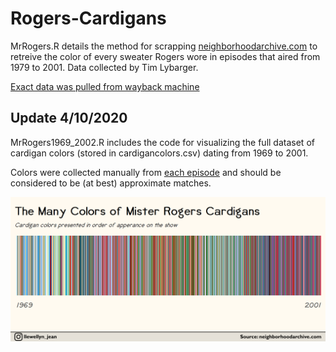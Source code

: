 # Rogers-Cardigans

MrRogers.R details the method for scrapping [neighborhoodarchive.com](neighborhoodarchive.com) to retreive the color of every sweater Rogers wore in episodes that aired from 1979 to 2001. Data collected by Tim Lybarger. 

[Exact data was pulled from wayback machine](https://web.archive.org/web/20110525014454/http://neighborhoodarchive.blogspot.com/2011/05/sweater-colors.html)


## Update 4/10/2020 

MrRogers1969_2002.R includes the code for visualizing the full dataset of cardigan colors (stored in cardigancolors.csv) dating from 1969 to 2001. 

Colors were collected manually from [each episode](http://www.neighborhoodarchive.com/mrn/episodes/) and should be considered to be (at best) approximate matches. 

![](Charts/BarcodeChart.png)
